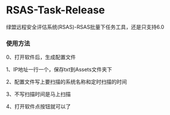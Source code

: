# RSAS-Task-Release
绿盟远程安全评估系统(RSAS)-RSAS批量下任务工具，还是只支持6.0

### 使用方法

0、打开软件后，生成配置文件

1、IP地址一行一个，保存txt到Assets文件夹下

2、配置文件写上要扫描的系统名称和定时扫描的时间

3、不写扫描时间是马上扫描

4、打开软件点按钮就可以了

